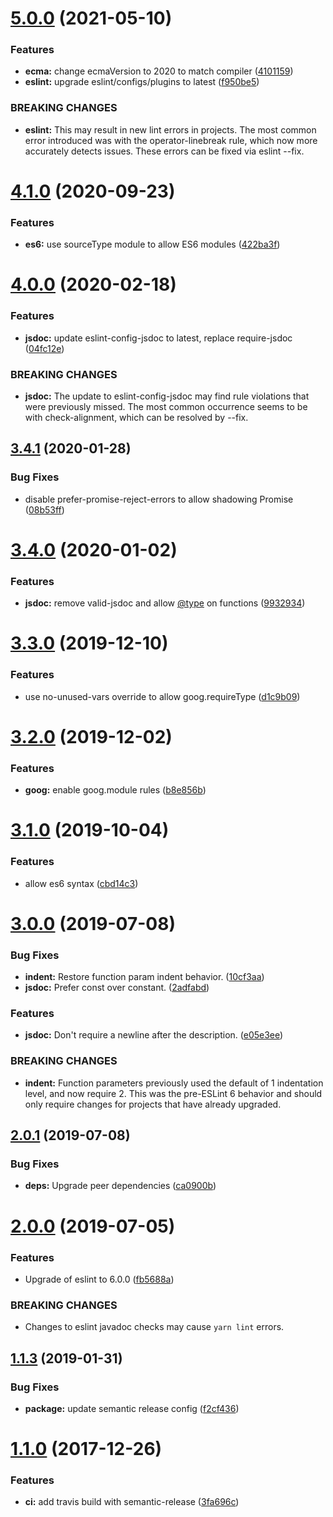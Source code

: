 # [5.0.0](https://github.com/ngageoint/eslint-config-opensphere/compare/v4.1.0...v5.0.0) (2021-05-10)


### Features

* **ecma:** change ecmaVersion to 2020 to match compiler ([4101159](https://github.com/ngageoint/eslint-config-opensphere/commit/41011598befd880e07cdd68dc388d889b06c2470))
* **eslint:** upgrade eslint/configs/plugins to latest ([f950be5](https://github.com/ngageoint/eslint-config-opensphere/commit/f950be5ff86ce6e7bdb2e5d6e20ad121e3ae7d5f))


### BREAKING CHANGES

* **eslint:** This may result in new lint errors in projects. The most common
error introduced was with the operator-linebreak rule, which now more accurately
detects issues. These errors can be fixed via eslint --fix.

# [4.1.0](https://github.com/ngageoint/eslint-config-opensphere/compare/v4.0.0...v4.1.0) (2020-09-23)


### Features

* **es6:** use sourceType module to allow ES6 modules ([422ba3f](https://github.com/ngageoint/eslint-config-opensphere/commit/422ba3f5a526121808bbe9e1a44d55b0721af508))

# [4.0.0](https://github.com/ngageoint/eslint-config-opensphere/compare/v3.4.1...v4.0.0) (2020-02-18)


### Features

* **jsdoc:** update eslint-config-jsdoc to latest, replace require-jsdoc ([04fc12e](https://github.com/ngageoint/eslint-config-opensphere/commit/04fc12e0bc061199d42c5d2a5573fd25401df9d3))


### BREAKING CHANGES

* **jsdoc:** The update to eslint-config-jsdoc may find rule violations
that were previously missed. The most common occurrence seems to be with
check-alignment, which can be resolved by --fix.

## [3.4.1](https://github.com/ngageoint/eslint-config-opensphere/compare/v3.4.0...v3.4.1) (2020-01-28)


### Bug Fixes

* disable prefer-promise-reject-errors to allow shadowing Promise ([08b53ff](https://github.com/ngageoint/eslint-config-opensphere/commit/08b53ff289d3efe09fae7e90c051235b9ff05539))

# [3.4.0](https://github.com/ngageoint/eslint-config-opensphere/compare/v3.3.0...v3.4.0) (2020-01-02)


### Features

* **jsdoc:** remove valid-jsdoc and allow [@type](https://github.com/type) on functions ([9932934](https://github.com/ngageoint/eslint-config-opensphere/commit/9932934ee85ceb4fe42f6eaa596d4cb436384789))

# [3.3.0](https://github.com/ngageoint/eslint-config-opensphere/compare/v3.2.0...v3.3.0) (2019-12-10)


### Features

* use no-unused-vars override to allow goog.requireType ([d1c9b09](https://github.com/ngageoint/eslint-config-opensphere/commit/d1c9b09af7f3d46d2be21508e4f45cf16007acd8))

# [3.2.0](https://github.com/ngageoint/eslint-config-opensphere/compare/v3.1.0...v3.2.0) (2019-12-02)


### Features

* **goog:** enable goog.module rules ([b8e856b](https://github.com/ngageoint/eslint-config-opensphere/commit/b8e856bfbd3b9df0f3d19fb19f9d9ffead9e465d))

# [3.1.0](https://github.com/ngageoint/eslint-config-opensphere/compare/v3.0.0...v3.1.0) (2019-10-04)


### Features

* allow es6 syntax ([cbd14c3](https://github.com/ngageoint/eslint-config-opensphere/commit/cbd14c3))

# [3.0.0](https://github.com/ngageoint/eslint-config-opensphere/compare/v2.0.1...v3.0.0) (2019-07-08)


### Bug Fixes

* **indent:** Restore function param indent behavior. ([10cf3aa](https://github.com/ngageoint/eslint-config-opensphere/commit/10cf3aa))
* **jsdoc:** Prefer const over constant. ([2adfabd](https://github.com/ngageoint/eslint-config-opensphere/commit/2adfabd))


### Features

* **jsdoc:** Don't require a newline after the description. ([e05e3ee](https://github.com/ngageoint/eslint-config-opensphere/commit/e05e3ee))


### BREAKING CHANGES

* **indent:** Function parameters previously used the default of 1 indentation level, and now require 2. This was the pre-ESLint 6 behavior and should only require changes for projects that have already upgraded.

## [2.0.1](https://github.com/ngageoint/eslint-config-opensphere/compare/v2.0.0...v2.0.1) (2019-07-08)


### Bug Fixes

* **deps:** Upgrade peer dependencies ([ca0900b](https://github.com/ngageoint/eslint-config-opensphere/commit/ca0900b))

# [2.0.0](https://github.com/ngageoint/eslint-config-opensphere/compare/v1.1.3...v2.0.0) (2019-07-05)


### Features

* Upgrade of eslint to 6.0.0 ([fb5688a](https://github.com/ngageoint/eslint-config-opensphere/commit/fb5688a))


### BREAKING CHANGES

* Changes to eslint javadoc checks may cause `yarn lint` errors.

## [1.1.3](https://github.com/ngageoint/eslint-config-opensphere/compare/v1.1.2...v1.1.3) (2019-01-31)


### Bug Fixes

* **package:** update semantic release config ([f2cf436](https://github.com/ngageoint/eslint-config-opensphere/commit/f2cf436))

<a name="1.1.0"></a>
# [1.1.0](https://github.com/ngageoint/eslint-config-opensphere/compare/v1.0.1...v1.1.0) (2017-12-26)


### Features

* **ci:** add travis build with semantic-release ([3fa696c](https://github.com/ngageoint/eslint-config-opensphere/commit/3fa696c))
